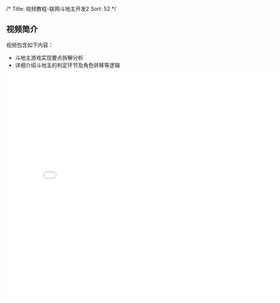 /*
Title: 视频教程-联网斗地主开发2
Sort: 52
*/
## 视频简介

视频包含如下内容：

- 斗地主游戏实现要点拆解分析
- 详细介绍斗地主的判定环节及角色转移等逻辑

<div style="text-align: center">

  <iframe style="width: 800px;height: 600px;" src="//player.bilibili.com/player.html?aid=23413451&cid=39026424&page=2" scrolling="no" border="0" frameborder="no" framespacing="0" allowfullscreen="true"></iframe>

</div>